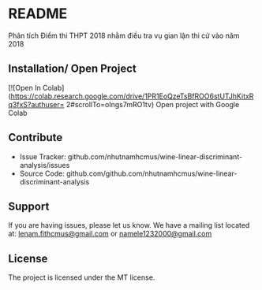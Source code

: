 # README
Phân tích Điểm thi THPT 2018 nhằm điều tra vụ gian lận thi cử vào năm 2018

Installation/ Open Project
------------

[![Open In Colab](https://colab.research.google.com/drive/1PR1EoQzeTsBfROO6stUTJhKitxRq3fxS?authuser=
2#scrollTo=oIngs7mRO1tv) Open project with Google Colab 

Contribute
----------

- Issue Tracker: github.com/nhutnamhcmus/wine-linear-discriminant-analysis/issues
- Source Code: github.com/github.com/nhutnamhcmus/wine-linear-discriminant-analysis

Support
-------

If you are having issues, please let us know.
We have a mailing list located at: lenam.fithcmus@gmail.com or namele1232000@gmail.com

License
-------

The project is licensed under the MT license.
